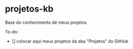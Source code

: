 # projetos-kb
Base do conhecimento de meus projetos


To-do:

  - [] colocar aqui meus projetos da aba "Projetos" do GitHub
